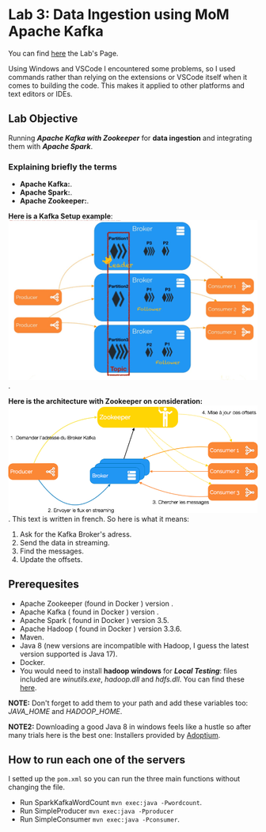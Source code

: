 # Lab 3: Data Ingestion using MoM Apache Kafka

You can find [here](https://insatunisia.github.io/TP-BigData/tp3/) the Lab's Page.

Using Windows and VSCode I encountered some problems, so I used commands rather than relying on the extensions or VSCode itself when it comes to building the code. This makes it applied to other platforms and text editors or IDEs.

## Lab Objective

Running ***Apache Kafka with Zookeeper*** for **data ingestion** and integrating them with ***Apache Spark***.

### Explaining briefly the terms

- **Apache Kafka:**.
- **Apache Spark:**.
- **Apache Zookeeper:**.

**Here is a Kafka Setup example**:
![An example of Kafka](kafkaFlow.png).

**Here is the architecture with Zookeeper on consideration:**
![Zookeeper context](Zookeeper.png).
This text is written in french. So here is what it means:

1. Ask for the Kafka Broker's adress.
2. Send the data in streaming.
3. Find the messages.
4. Update the offsets.

## Prerequesites

- Apache Zookeeper (found in Docker ) version .
- Apache Kafka ( found in Docker ) version .
- Apache Spark ( found in Docker ) version 3.5.
- Apache Hadoop ( found in Docker ) version 3.3.6.
- Maven.
- Java 8 (new versions are incompatible with Hadoop, I guess the latest version supported is Java 17).
- Docker.
- You would need to install **hadoop windows** for ***Local Testing***: files included are *winutils.exe*, *hadoop.dll* and *hdfs.dll*. You can find these [here](https://github.com/cdarlint/winutils).

**NOTE:** Don't forget to add them to your path and add these variables too: *JAVA_HOME* and *HADOOP_HOME*.

**NOTE2:** Downloading a good Java 8 in windows feels like a hustle so after many trials here is the best one: Installers provided by [Adoptium](https://adoptium.net/fr/temurin/releases/?package=jdk&version=8&os=windows&arch=x64).

## How to run each one of the servers

I setted up the `pom.xml` so you can run the three main functions without changing the file.

- Run SparkKafkaWordCount `mvn exec:java -Pwordcount`.
- Run SimpleProducer `mvn exec:java -Pproducer`
- Run SimpleConsumer `mvn exec:java -Pconsumer`.
